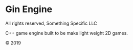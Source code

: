 # Gin Engine

All rights reserved, Something Specific LLC

C++ game engine built to be make light weight 2D games.

 © 2019
